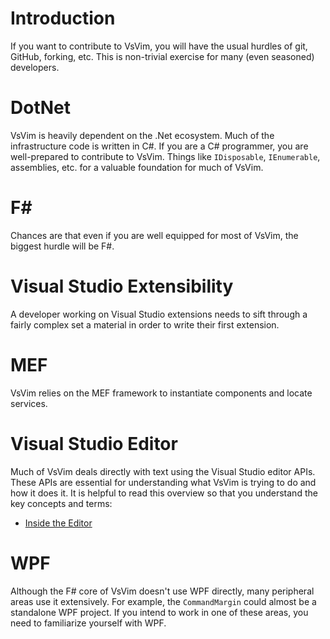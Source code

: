 # Introduction

If you want to contribute to VsVim, you will have the usual hurdles of git, GitHub, forking, etc. This is non-trivial exercise for many (even seasoned) developers.

# DotNet

VsVim is heavily dependent on the .Net ecosystem. Much of the infrastructure code is written in C#. If you are a C# programmer, you are well-prepared to contribute to VsVim. Things like `IDisposable`, `IEnumerable`, assemblies, etc. for a valuable foundation for much of VsVim.

# F#

Chances are that even if you are well equipped for most of VsVim, the biggest hurdle will be F#.

# Visual Studio Extensibility

A developer working on Visual Studio extensions needs to sift through a fairly complex set a material in order to write their first extension.

# MEF

VsVim relies on the MEF framework to instantiate components and locate services.

# Visual Studio Editor

Much of VsVim deals directly with text using the Visual Studio editor APIs. These APIs are essential for understanding what VsVim is trying to do and how it does it. It is helpful to read this overview so that you understand the key concepts and terms:

* [Inside the Editor](https://docs.microsoft.com/en-us/visualstudio/extensibility/inside-the-editor)

# WPF

Although the F# core of VsVim doesn't use WPF directly, many peripheral areas use it extensively. For example, the `CommandMargin` could almost be a standalone WPF project. If you intend to work in one of these areas, you need to familiarize yourself with WPF.
